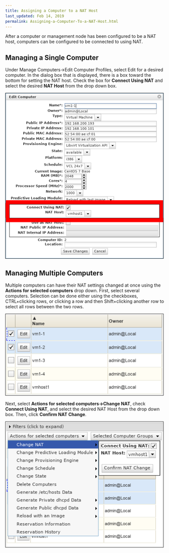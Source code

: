 ```yaml
---
title: Assigning a Computer to a NAT Host
last_updated: Feb 14, 2019
permalink: Assigning-a-Computer-To-a-NAT-Host.html
---
```

After a computer or management node has been configured to be a NAT host, computers can be configured to be connected to using NAT.

## Managing a Single Computer

Under Manage Computers->Edit Computer Profiles, select Edit for a desired computer. In the dialog box that is displayed, there is a box toward the bottom for setting the NAT host. Check the box for **Connect Using NAT** and select the desired **NAT Host** from the drop down box.

<img src="images/image2017-5-5 10_18_16.png" width="500" border="1">

## Managing Multiple Computers

Multiple computers can have their NAT settings changed at once using the **Actions for selected computers** drop down. First, select several computers. Selection can be done either using the checkboxes, CTRL+clicking rows, or clicking a row and then Shift+clicking another row to select all rows between the two rows.

<img src="images/image2017-5-5 10_29_45.png" width="500" border="1">

Next, select **Actions for selected computers->Change NAT**, check **Connect Using NAT**, and select the desired NAT Host from the drop down box. Then, click **Confirm NAT Change**.

<img src="images/image2017-5-5 10_33_43.png" width="500" border="1">
